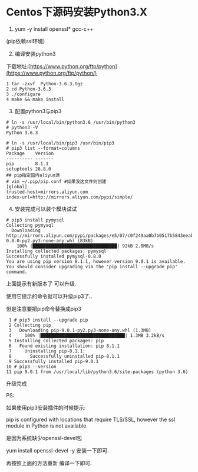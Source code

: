 # Centos下源码安装Python3.X

1. yum -y install openssl*  gcc-c++

(pip依赖ssl环境)

2. 编译安装python3

下载地址:[https://www.python.org/ftp/python](https://www.python.org/ftp/python/)

```Shell
1 tar -zxvf  Python-3.6.3.tgz
2 cd Python-3.6.3
3 ./configure
4 make && make install
```

3. 配置python3与pip3

```Shell
# ln -s /usr/local/bin/python3.6 /usr/bin/python3
# python3 -V
Python 3.6.3

# ln -s /usr/local/bin/pip3 /usr/bin/pip3
# pip3 list --format=columns
Package    Version
---------- -------
pip        8.1.1
setuptools 28.8.0
## pip指定国内aliyun源
# vim ~/.pip/pip.conf #如果没这文件则创建
[global]
trusted-host=mirrors.aliyun.com
index-url=http://mirrors.aliyun.com/pypi/simple/

```

4. 安装完成可以装个模块试试

```shell
# pip3 install pymysql
Collecting pymysql
  Downloading http://mirrors.aliyun.com/pypi/packages/e5/07/c0f249aa0b7b0517b5843eeab689b9ccc6a6bb0536fc9d95e65901e6f2ac/PyMySQL-0.8.0-py2.py3-none-any.whl (83kB)
    100% |████████████████████████████████| 92kB 2.8MB/s
Installing collected packages: pymysql
Successfully installed pymysql-0.8.0
You are using pip version 8.1.1, however version 9.0.1 is available.
You should consider upgrading via the 'pip install --upgrade pip' command.
```

上面提示有新版本了  可以升级.

使用它提示的命令就可以升级pip3了..

但是注意要把pip命令替换成pip3

```Shell
 1 # pip3 install --upgrade pip
 2 Collecting pip
 3   Downloading pip-9.0.1-py2.py3-none-any.whl (1.3MB)
 4     100% |████████████████████████████████| 1.3MB 3.2kB/s
 5 Installing collected packages: pip
 6   Found existing installation: pip 8.1.1
 7     Uninstalling pip-8.1.1:
 8       Successfully uninstalled pip-8.1.1
 9 Successfully installed pip-9.0.1
10 # pip3 --version
11 pip 9.0.1 from /usr/local/lib/python3.6/site-packages (python 3.6)
```

升级完成



PS:

如果使用pip3安装插件的时候提示:

pip is configured with locations that require TLS/SSL, however the ssl module in Python is not available.

是因为系统缺少openssl-devel包

yum install openssl-devel -y  安装一下即可.

再按照上面的方法重新 编译一下即可.
